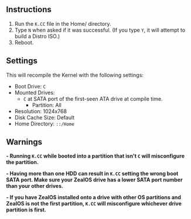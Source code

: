 ## Instructions
1. Run the `K.CC` file in the Home/ directory.
2. Type `N` when asked if it was successful. (If you type `Y`, it will attempt to build a Distro ISO.)
3. Reboot.

## Settings
This will recompile the Kernel with the following settings:
* Boot Drive: `C`
* Mounted Drives:
  * `C` at SATA port of the first-seen ATA drive at compile time.
    * Partition: All
* Resolution: 1024x768
* Disk Cache Size: Default
* Home Directory: `::/Home`

## Warnings

**- Running `K.CC` while booted into a partition that isn't `C` will misconfigure the partition.**

**- Having more than one HDD can result in `K.CC` setting the wrong boot SATA port. Make sure your ZealOS drive has a lower SATA port number than your other drives.**

**- If you have ZealOS installed onto a drive with other OS partitions and ZealOS is not the first partition, `K.CC` will misconfigure whichever drive partition is first.**